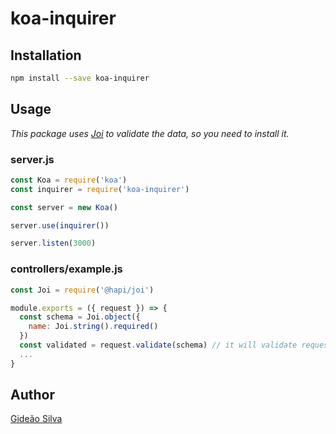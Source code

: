# koa-inquirer

## Installation
```bash
npm install --save koa-inquirer
```

## Usage
*This package uses [Joi](https://hapi.dev/module/joi/) to validate the data, so you need to install it.*

### server.js
```js
const Koa = require('koa')
const inquirer = require('koa-inquirer')

const server = new Koa()

server.use(inquirer())

server.listen(3000)
```

### controllers/example.js
```js
const Joi = require('@hapi/joi')

module.exports = ({ request }) => {
  const schema = Joi.object({
    name: Joi.string().required()
  })
  const validated = request.validate(schema) // it will validate request.body, but you can pass other one. ex: validate(schema, request.params)
  ...
}
```

## Author
[Gideão Silva](https://github.com/gideaoms)
